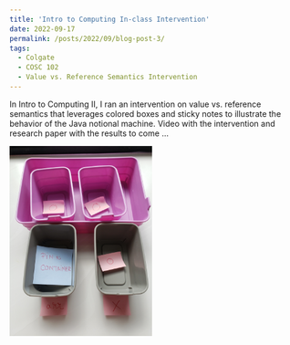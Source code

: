 ```yaml
---
title: 'Intro to Computing In-class Intervention'
date: 2022-09-17
permalink: /posts/2022/09/blog-post-3/
tags:
  - Colgate
  - COSC 102
  - Value vs. Reference Semantics Intervention
---
```


In Intro to Computing II, I ran an intervention on value vs. reference semantics that leverages colored boxes and sticky notes to illustrate the behavior of the Java notional machine. Video with the intervention and research paper with the results to come ...


<img src="/images/boxes.jpg" alt="Boxes Intervention" width="250"/>